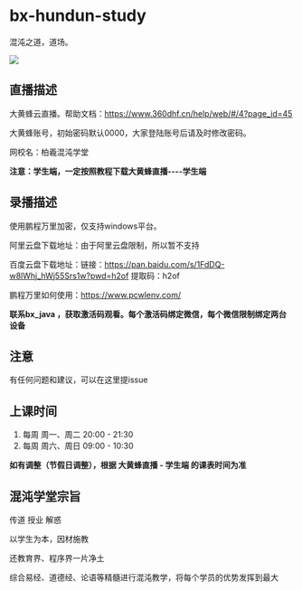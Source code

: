 # bx-hundun-study

混沌之道，道场。

![](https://github.com/NickleHuang/bx-hundun-study/blob/main/img/%E6%B7%B7%E6%B2%8C%E5%AD%A6%E5%A0%82-new.png)

## 直播描述

大黄蜂云直播。帮助文档：https://www.360dhf.cn/help/web/#/4?page_id=45

大黄蜂账号，初始密码默认0000，大家登陆账号后请及时修改密码。

网校名：柏羲混沌学堂

**注意：学生端，一定按照教程下载大黄蜂直播----学生端**

## 录播描述

使用鹏程万里加密，仅支持windows平台。

阿里云盘下载地址：由于阿里云盘限制，所以暂不支持

百度云盘下载地址：链接：https://pan.baidu.com/s/1FdDQ-w8lWhj_hWj55Srs1w?pwd=h2of   提取码：h2of

鹏程万里如何使用：https://www.pcwlenv.com/

**联系bx_java ，获取激活码观看。每个激活码绑定微信，每个微信限制绑定两台设备**

## 注意

有任何问题和建议，可以在这里提issue

## 上课时间

1. 每周 周一、周二 20:00 - 21:30
2. 每周 周六、周日 09:00 - 10:30

**如有调整（节假日调整），根据 大黄蜂直播 - 学生端 的课表时间为准**

## 混沌学堂宗旨

传道  授业  解惑

以学生为本，因材施教

还教育界、程序界一片净土

综合易经、道德经、论语等精髓进行混沌教学，将每个学员的优势发挥到最大